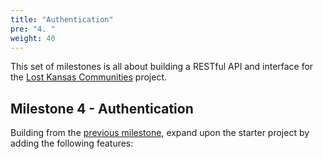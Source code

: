 ```yaml
---
title: "Authentication"
pre: "4. "
weight: 40
---
```


This set of milestones is all about building a RESTful API and interface for the [Lost Kansas Communities](https://lostkansas.ccrsdigitalprojects.com/) project. 

## Milestone 4 - Authentication

Building from the [previous milestone](../03-rest-api/), expand upon the starter project by adding the following features:

